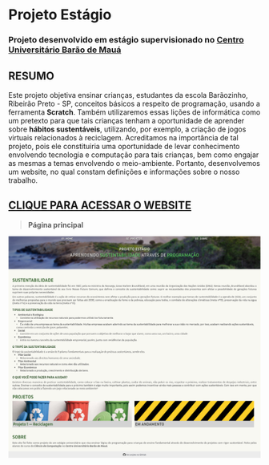# Projeto Estágio

### Projeto desenvolvido em estágio supervisionado no [Centro Universitário Barão de Mauá](https://www.baraodemaua.br/)

## RESUMO

Este projeto objetiva ensinar crianças, estudantes da escola Barãozinho, Ribeirão Preto - SP, conceitos
básicos a respeito de programação, usando a ferramenta **Scratch**. Também
utilizaremos essas lições de informática como um pretexto para que tais crianças
tenham a oportunidade de aprender sobre **hábitos sustentáveis**, utilizando, por
exemplo, a criação de jogos virtuais relacionados à reciclagem. Acreditamos na
importância de tal projeto, pois ele constituiria uma oportunidade de levar
conhecimento envolvendo tecnologia e computação para tais crianças, bem como
engajar as mesmas a temas envolvendo o meio-ambiente. Portanto, desenvolvemos um website,
no qual constam definições e informações sobre o nosso trabalho.

## [CLIQUE PARA ACESSAR O WEBSITE](https://projeto-estagio.vercel.app/)

> **Página principal**

![Site index page](./.github/webpage.png)
